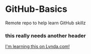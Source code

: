 # GitHub-Basics
Remote repo to help learn GitHub skillz

### this really needs another header

[I'm learning this on Lynda.com!](http://lynda.com)
